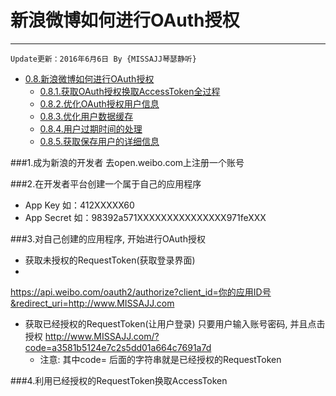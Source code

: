 #  新浪微博如何进行OAuth授权

---
```objc
Update更新：2016年6月6日 By {MISSAJJ琴瑟静听} 
```


   * [0.8.新浪微博如何进行OAuth授权](08oauthshou_quan_deng_lu.md)
       * [0.8.1.获取OAuth授权换取AccessToken全过程](081huo_quoauth_shou_quan_huan_qu_accesstoken_quan_.md)
       * [0.8.2.优化OAuth授权用户信息](082you_hua_oauth_shou_quan_yong_hu_xin_xi.md)
       * [0.8.3.优化用户数据缓存](083you_hua_yong_hu_shu_ju_huan_cun.md)
       * [0.8.4.用户过期时间的处理](084yong_hu_guo_qi_shi_jian_de_chu_li.md)
       * [0.8.5.获取保存用户的详细信息](085huo_qu_bao_cun_yong_hu_de_xiang_xi_xin_xi.md)



###1.成为新浪的开发者
去open.weibo.com上注册一个账号

###2.在开发者平台创建一个属于自己的应用程序

  - App Key 如：412XXXXX60
  - App Secret 如：98392a571XXXXXXXXXXXXXXX971feXXX
 

###3.对自己创建的应用程序, 开始进行OAuth授权
  - 获取未授权的RequestToken(获取登录界面)
  - 
https://api.weibo.com/oauth2/authorize?client_id=你的应用ID号&redirect_uri=http://www.MISSAJJ.com

  - 获取已经授权的RequestToken(让用户登录)
只要用户输入账号密码, 并且点击授权
http://www.MISSAJJ.com/?code=a3581b5124e7c2s5dd01a664c7691a7d
    - 注意: 其中code= 后面的字符串就是已经授权的RequestToken

###4.利用已经授权的RequestToken换取AccessToken





